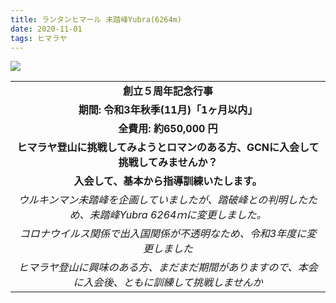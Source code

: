 ```yaml
---
title: ランタンヒマール 未踏峰Yubra(6264m) 
date: 2020-11-01
tags: ヒマラヤ
---
```


![](/2020/11/01/20201101/20201101.png)

| |
|:-----:|
|**創立５周年記念行事**|
|**期間: 令和3年秋季(11月)「1ヶ月以内」**|
|**全費用: 約650,000 円**|
|**ヒマラヤ登山に挑戦してみようとロマンのある方、GCNに入会して挑戦してみませんか？**|
|**入会して、基本から指導訓練いたします。**|
|*ウルキンマン未踏峰を企画していましたが、踏破峰との判明したため、未踏峰Yubra 6264ｍに変更しました。*|
|*コロナウイルス関係で出入国関係が不透明なため、令和3年度に変更しました*|
|*ヒマラヤ登山に興味のある方、まだまだ期間がありますので、本会に入会後、ともに訓練して挑戦しませんか*|

　　　　

